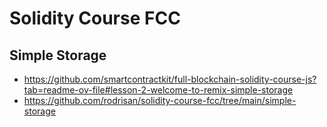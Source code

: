 # Solidity Course FCC

## Simple Storage
* https://github.com/smartcontractkit/full-blockchain-solidity-course-js?tab=readme-ov-file#lesson-2-welcome-to-remix-simple-storage
* https://github.com/rodrisan/solidity-course-fcc/tree/main/simple-storage
